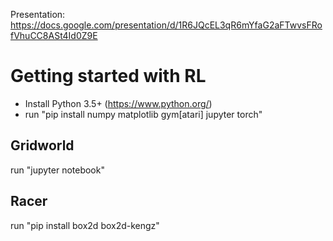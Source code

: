 Presentation: https://docs.google.com/presentation/d/1R6JQcEL3qR6mYfaG2aFTwvsFRofVhuCC8ASt4Id0Z9E

# Getting started with RL

* Install Python 3.5+ (https://www.python.org/)
* run "pip install numpy matplotlib gym[atari] jupyter torch"

## Gridworld

run "jupyter notebook"

## Racer

run "pip install box2d box2d-kengz"
